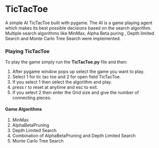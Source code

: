 # TicTacToe
A simple AI TicTacToe built with pygame.
The AI is a game playing agent which makes its best possible decisions based on the search algorithm.
Multiple search algorithms like MinMax, Alpha Beta puring , Depth limited Search and Monte Carlo Tree Search were implemented.

### Playing TicTacToe
To play the game simply run the **TicTacToe.py** file and then: 
1) After pygame window pops up select the game you want to play.
2) Select 1 for tic tac toe and 2 for open field TicTacToe.
3) If you select 1 then select the algorithm and play.
4) press r to reset at anytime and esc to exit.
5) If you select 2 then enter the Grid size and give the number of
   connecting pieces.
   
#### Game Algorithms
1) MinMax
2) AlphaBetaPruning
3) Depth Limited Search
4) Combination of AlphaBetaPruning and Depth Limited Search
5) Monte Carlo Tree Search

